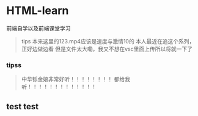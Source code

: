 # HTML-learn
前端自学以及前端课堂学习
>tips 本来这里的123.mp4应该是速度与激情10的
>本人最近在追这个系列，正好边做边看
>但是文件太大嘞，我又不想在vsc里面上传所以将就一下了
### tipss
>中华铄金娘非常好听！！！！！！！！
>都给我听！！！！！！！！！！！！！
## test test
